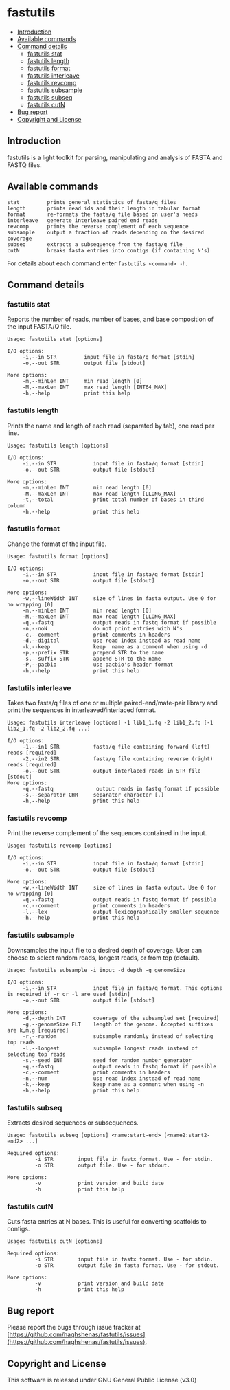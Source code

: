 # fastutils

- [Introduction](#about)
- [Available commands](#commands)
- [Command details](#details)
  - [fastutils stat](#stat)
  - [fastutils length](#length)
  - [fastutils format](#format)
  - [fastutils interleave](#interleave)
  - [fastutils revcomp](#revcomp)
  - [fastutils subsample](#subsample)
  - [fastutils subseq](#subseq)
  - [fastutils cutN](#cutn)
- [Bug report](#bugs)
- [Copyright and License](#license)

## <a name="about"></a>Introduction
fastutils is a light toolkit for parsing, manipulating and analysis of FASTA and FASTQ files.

## <a name="commands"></a>Available commands
```
stat         prints general statistics of fasta/q files
length       prints read ids and their length in tabular format
format       re-formats the fasta/q file based on user's needs
interleave   generate interleave paired end reads
revcomp      prints the reverse complement of each sequence
subsample    output a fraction of reads depending on the desired coverage
subseq       extracts a subsequence from the fasta/q file
cutN         breaks fasta entries into contigs (if containing N's)
```
For details about each command enter `fastutils <command> -h`.

## <a name="details"></a>Command details
### <a name="stat"></a>fastutils stat
Reports the number of reads, number of bases, and base composition of the input FASTA/Q file.
```
Usage: fastutils stat [options]

I/O options:
     -i,--in STR         input file in fasta/q format [stdin]
     -o,--out STR        output file [stdout]

More options:
     -m,--minLen INT     min read length [0]
     -M,--maxLen INT     max read length [INT64_MAX]
     -h,--help           print this help
```

### <a name="length"></a>fastutils length
Prints the name and length of each read (separated by tab), one read per line.
```
Usage: fastutils length [options]

I/O options:
     -i,--in STR            input file in fasta/q format [stdin]
     -o,--out STR           output file [stdout]

More options:
     -m,--minLen INT        min read length [0]
     -M,--maxLen INT        max read length [LLONG_MAX]
     -t,--total             print total number of bases in third column
     -h,--help              print this help
```

### <a name="format"></a>fastutils format
Change the format of the input file.
```
Usage: fastutils format [options]

I/O options:
     -i,--in STR            input file in fasta/q format [stdin]
     -o,--out STR           output file [stdout]

More options:
     -w,--lineWidth INT     size of lines in fasta output. Use 0 for no wrapping [0]
     -m,--minLen INT        min read length [0]
     -M,--maxLen INT        max read length [LLONG_MAX]
     -q,--fastq             output reads in fastq format if possible
     -n,--noN               do not print entries with N's
     -c,--comment           print comments in headers
     -d,--digital           use read index instead as read name
     -k,--keep              keep  name as a comment when using -d
     -p,--prefix STR        prepend STR to the name
     -s,--suffix STR        append STR to the name
     -P,--pacbio            use pacbio's header format
     -h,--help              print this help
```

### <a name="interleave"></a>fastutils interleave
Takes two fasta/q files of one or multiple paired-end/mate-pair library and print the sequences in interleaved/interlaced format.
```
Usage: fastutils interleave [options] -1 lib1_1.fq -2 lib1_2.fq [-1 lib2_1.fq -2 lib2_2.fq ...]

I/O options:
     -1,--in1 STR           fasta/q file containing forward (left) reads [required]
     -2,--in2 STR           fasta/q file containing reverse (right) reads [required]
     -o,--out STR           output interlaced reads in STR file [stdout]
More options:
     -q,--fastq              output reads in fastq format if possible
     -s,--separator CHR     separator character [.]
     -h,--help              print this help
```

### <a name="revcomp"></a>fastutils revcomp
Print the reverse complement of the sequences contained in the input.
```
Usage: fastutils revcomp [options]

I/O options:
     -i,--in STR            input file in fasta/q format [stdin]
     -o,--out STR           output file [stdout]

More options:
     -w,--lineWidth INT     size of lines in fasta output. Use 0 for no wrapping [0]
     -q,--fastq             output reads in fastq format if possible
     -c,--comment           print comments in headers
     -l,--lex               output lexicographically smaller sequence
     -h,--help              print this help
```

### <a name="subsample"></a>fastutils subsample
Downsamples the input file to a desired depth of coverage. User can choose to select random reads, longest reads, or from top (default).
```
Usage: fastutils subsample -i input -d depth -g genomeSize

I/O options:
     -i,--in STR            input file in fasta/q format. This options is required if -r or -l are used [stdin]
     -o,--out STR           output file [stdout]

More options:
     -d,--depth INT         coverage of the subsampled set [required]
     -g,--genomeSize FLT    length of the genome. Accepted suffixes are k,m,g [required]
     -r,--random            subsample randomly instead of selecting top reads
     -l,--longest           subsample longest reads instead of selecting top reads
     -s,--seed INT          seed for random number generator
     -q,--fastq             output reads in fastq format if possible
     -c,--comment           print comments in headers
     -n,--num               use read index instead of read name
     -k,--keep              keep name as a comment when using -n
     -h,--help              print this help
```

### <a name="subseq"></a>fastutils subseq
Extracts desired sequences or subsequences.
```
Usage: fastutils subseq [options] <name:start-end> [<name2:start2-end2> ...]

Required options:
         -i STR        input file in fastx format. Use - for stdin.
         -o STR        output file. Use - for stdout.

More options:
         -v            print version and build date
         -h            print this help
```

### <a name="cutn"></a>fastutils cutN
Cuts fasta entries at N bases. This is useful for converting scaffolds to contigs.
```
Usage: fastutils cutN [options]

Required options:
         -i STR        input file in fastx format. Use - for stdin.
         -o STR        output file in fasta format. Use - for stdout.

More options:
         -v            print version and build date
         -h            print this help
```

## <a name="bugs"></a>Bug report
Please report the bugs through issue tracker at [https://github.com/haghshenas/fastutils/issues](https://github.com/haghshenas/fastutils/issues).

## <a name="license"></a>Copyright and License
This software is released under GNU General Public License (v3.0)

